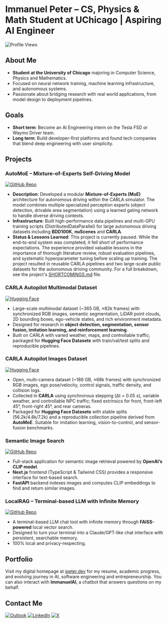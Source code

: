 # Immanuel Peter – CS, Physics & Math Student at UChicago | Aspiring AI Engineer

![Profile Views](https://komarev.com/ghpvc/?username=immanuel-peter)

## About Me

- **Student at the University of Chicago** majoring in Computer Science, Physics and Mathematics.
- Focused on neural network training, machine learning infrastructure, and autonomous systems.
- Passionate about bridging research with real world applications, from model design to deployment pipelines.

## Goals

- **Short term**: Become an AI Engineering intern on the Tesla FSD or Waymo Driver team.
- **Long term**: Build developer-first platforms and found tech companies that blend deep engineering with user simplicity.

## Projects

### AutoMoE – Mixture-of-Experts Self-Driving Model

[![GitHub Repo](https://img.shields.io/badge/github-%23121011.svg?style=for-the-badge&logo=github&logoColor=white)](https://github.com/immanuel-peter/self-driving-model)

- **Description**: Developed a modular **Mixture-of-Experts (MoE)** architecture for autonomous driving within the CARLA simulator. The model combines multiple specialized perception experts (object detection, drivable area segmentation) using a learned gating network to handle diverse driving contexts.
- **Infrastructure**: Built high-performance data pipelines and multi-GPU training scripts (DistributedDataParallel) for large autonomous driving datasets including **BDD100K**, **nuScenes** and **CARLA**.
- **Status & Lessons Learned**: This project is currently paused. While the end-to-end system was completed, it fell short of performance expectations. The experience provided valuable lessons in the importance of thorough literature review, robust evaluation pipelines, and systematic hyperparameter tuning before scaling up training. The project resulted in reusable CARLA pipelines and two large-scale public datasets for the autonomous driving community. For a full breakdown, see the project's [SHORTCOMINGS.md](https://github.com/immanuel-peter/self-driving-model/blob/main/SHORTCOMINGS.md) file.

### CARLA Autopilot Multimodal Dataset

[![Hugging Face](https://img.shields.io/badge/HuggingFace-dataset-yellow?style=for-the-badge&logo=huggingface)](https://huggingface.co/datasets/immanuel-peter/carla-autopilot-multimodal-dataset)

- Large-scale multimodal dataset (~365 GB, ≈82k frames) with synchronized RGB images, semantic segmentation, LiDAR point clouds, 2D bounding boxes, ego-vehicle states, and rich environment metadata.
- Designed for research in **object detection, segmentation, sensor fusion, imitation learning, and reinforcement learning**.
- Built on CARLA with varied weather, maps, and controllable traffic; packaged for **Hugging Face Datasets** with train/val/test splits and reproducible pipelines.

### CARLA Autopilot Images Dataset

[![Hugging Face](https://img.shields.io/badge/HuggingFace-dataset-yellow?style=for-the-badge&logo=huggingface)](https://huggingface.co/datasets/immanuel-peter/carla-autopilot-images)

- Open, multi-camera dataset (~188 GB, ≈68k frames) with synchronized RGB images, ego pose/velocity, control signals, traffic density, and collision logs.
- Collected in **CARLA** using synchronous stepping (Δt = 0.05 s), variable weather, and controllable NPC traffic; fixed extrinsics for front, front-left 45°, front-right 45°, and rear cameras.
- Packaged for **Hugging Face Datasets** with stable splits (56.2k/4.8k/7.2k) and a reproducible collection pipeline derived from **AutoMoE**. Suitable for imitation learning, vision-to-control, and sensor-fusion benchmarks.

### Semantic Image Search

[![GitHub Repo](https://img.shields.io/badge/github-%23121011.svg?style=for-the-badge&logo=github&logoColor=white)](https://github.com/immanuel-peter/semantic-image-search)

- Full-stack application for semantic image retrieval powered by **OpenAI’s CLIP model**.
- **Next.js** frontend (TypeScript & Tailwind CSS) provides a responsive interface for text-based search.
- **FastAPI** backend indexes images and computes CLIP embeddings to find and return similar images.

### LocalRAG – Terminal-based LLM with Infinite Memory

[![GitHub Repo](https://img.shields.io/badge/github-%23121011.svg?style=for-the-badge&logo=github&logoColor=white)](https://github.com/immanuel-peter/localrag)

- A terminal-based LLM chat tool with infinite memory through **FAISS-powered** local vector search.
- Designed to turn your terminal into a Claude/GPT-like chat interface with persistent, searchable memory.
- 100% local and privacy-respecting.

## Portfolio

Visit my digital homepage at [ipeter.dev](https://ipeter.dev) for my resume, academic progress, and evolving journey in AI, software engineering and entrepreneurship. You can also interact with **ImmanuelAI**, a chatbot that answers questions on my behalf.

## Contact Me

[![Outlook](https://img.shields.io/badge/Microsoft_Outlook-0078D4?style=for-the-badge&logo=microsoft-outlook&logoColor=white)](mailto:ipeter@uchicago.edu)
[![LinkedIn](https://img.shields.io/badge/linkedin-%230077B5.svg?style=for-the-badge&logo=linkedin&logoColor=white)](https://www.linkedin.com/in/immanuel-peter/)
[![X](https://img.shields.io/badge/X-%23000000.svg?style=for-the-badge&logo=X&logoColor=white)](https://x.com/moby763canary21)
